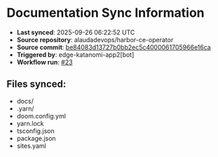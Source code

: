 # Documentation Sync Information

- **Last synced**: 2025-09-26 06:22:52 UTC
- **Source repository**: alaudadevops/harbor-ce-operator
- **Source commit**: [be84083d13727b0bb2ec5c4000061705966e16ca](https://github.com/alaudadevops/harbor-ce-operator/commit/be84083d13727b0bb2ec5c4000061705966e16ca)
- **Triggered by**: edge-katanomi-app2[bot]
- **Workflow run**: [#23](https://github.com/alaudadevops/harbor-ce-operator/actions/runs/18029736390)

## Files synced:
- docs/
- .yarn/
- doom.config.yml
- yarn.lock
- tsconfig.json
- package.json
- sites.yaml

